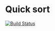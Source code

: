 # Quick sort
[![Build Status](https://travis-ci.org/elinagabitova/quicksort.svg?branch=master)](https://travis-ci.org/elinagabitova/quicksort)
